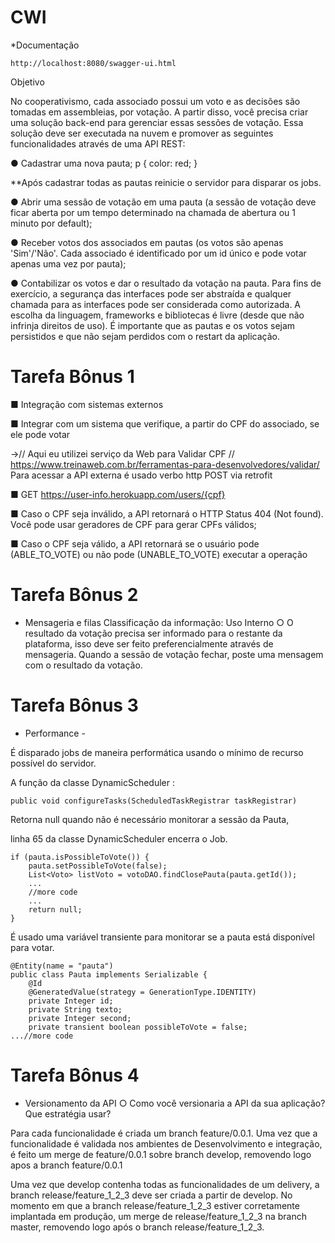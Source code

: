 # CWI

*Documentação
```
http://localhost:8080/swagger-ui.html
 ```

Objetivo

No cooperativismo, cada associado possui um voto e as decisões são tomadas em assembleias, por votação.
A partir disso, você precisa criar uma solução back-end para gerenciar essas sessões de votação.
Essa solução deve ser executada na nuvem e promover as seguintes funcionalidades através de uma API
REST:

● Cadastrar uma nova pauta;
p { color: red; }
<p >**Após cadastrar todas as pautas reinicie o servidor para disparar os jobs.</p>
● Abrir uma sessão de votação em uma pauta (a sessão de votação deve ficar aberta por um tempo
determinado na chamada de abertura ou 1 minuto por default);

● Receber votos dos associados em pautas (os votos são apenas 'Sim'/'Não'. Cada associado é
identificado por um id único e pode votar apenas uma vez por pauta);

● Contabilizar os votos e dar o resultado da votação na pauta.
Para fins de exercício, a segurança das interfaces pode ser abstraída e qualquer chamada para as interfaces
pode ser considerada como autorizada. A escolha da linguagem, frameworks e bibliotecas é livre (desde que
não infrinja direitos de uso).
É importante que as pautas e os votos sejam persistidos e que não sejam perdidos com o restart da aplicação.



# Tarefa Bônus 1 
■ Integração com sistemas externos

■ Integrar com um sistema que verifique, a partir do CPF do associado, se ele pode votar

  ->// Aqui eu utilizei serviço da Web para Validar CPF
    // https://www.treinaweb.com.br/ferramentas-para-desenvolvedores/validar/
    Para acessar a API externa é usado verbo http POST via retrofit

■ GET https://user-info.herokuapp.com/users/{cpf}

■ Caso o CPF seja inválido, a API retornará o HTTP Status 404 (Not found). Você pode
usar geradores de CPF para gerar CPFs válidos;

■ Caso o CPF seja válido, a API retornará se o usuário pode (ABLE_TO_VOTE) ou não
pode (UNABLE_TO_VOTE) executar a operação


# Tarefa Bônus 2
- Mensageria e filas
Classificação da informação: Uso Interno
○ O resultado da votação precisa ser informado para o restante da plataforma, isso deve ser
feito preferencialmente através de mensageria. Quando a sessão de votação fechar, poste
uma mensagem com o resultado da votação.

 # Tarefa Bônus 3 
 - Performance - 
 
 É disparado jobs de maneira performática usando o mínimo de recurso possível do servidor.
 
 A função da classe DynamicScheduler :
 ```
 public void configureTasks(ScheduledTaskRegistrar taskRegistrar)
 ```
 Retorna  null quando não é necessário monitorar a sessão da Pauta,
 
 linha 65 da classe DynamicScheduler encerra o Job.
  ```
  if (pauta.isPossibleToVote()) {
      pauta.setPossibleToVote(false);
      List<Voto> listVoto = votoDAO.findClosePauta(pauta.getId());
      ...
      //more code
      ...
      return null;
  }
  ```
  É usado uma variável transiente para monitorar se a pauta está disponível para votar.
  
``` 
@Entity(name = "pauta")
public class Pauta implements Serializable {
    @Id
    @GeneratedValue(strategy = GenerationType.IDENTITY)
    private Integer id;
    private String texto;
    private Integer second;
    private transient boolean possibleToVote = false;
...//more code 
```
 
 
# Tarefa Bônus 4 
- Versionamento da API
○ Como você versionaria a API da sua aplicação? Que estratégia usar?

Para cada funcionalidade é criada um branch feature/0.0.1.
Uma vez que a funcionalidade é validada nos ambientes de Desenvolvimento e integração, 
é feito um merge de feature/0.0.1 sobre branch develop, removendo logo apos a branch feature/0.0.1

Uma vez que develop contenha todas as funcionalidades de um delivery, a branch release/feature_1_2_3 deve ser criada a partir de develop.
No momento em que a branch release/feature_1_2_3 estiver corretamente implantada em produção, um merge de release/feature_1_2_3 na branch master, removendo logo após o branch release/feature_1_2_3.


